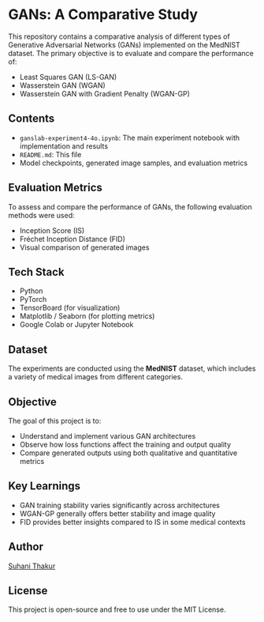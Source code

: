 # GANs: A Comparative Study

This repository contains a comparative analysis of different types of Generative Adversarial Networks (GANs) implemented on the MedNIST dataset. The primary objective is to evaluate and compare the performance of:
- Least Squares GAN (LS-GAN)
- Wasserstein GAN (WGAN)
- Wasserstein GAN with Gradient Penalty (WGAN-GP)

## Contents

- `ganslab-experiment4-4o.ipynb`: The main experiment notebook with implementation and results
- `README.md`: This file
- Model checkpoints, generated image samples, and evaluation metrics

## Evaluation Metrics

To assess and compare the performance of GANs, the following evaluation methods were used:
- Inception Score (IS)
- Fréchet Inception Distance (FID)
- Visual comparison of generated images

## Tech Stack

- Python
- PyTorch
- TensorBoard (for visualization)
- Matplotlib / Seaborn (for plotting metrics)
- Google Colab or Jupyter Notebook

## Dataset

The experiments are conducted using the **MedNIST** dataset, which includes a variety of medical images from different categories.

## Objective

The goal of this project is to:
- Understand and implement various GAN architectures
- Observe how loss functions affect the training and output quality
- Compare generated outputs using both qualitative and quantitative metrics

## Key Learnings

- GAN training stability varies significantly across architectures
- WGAN-GP generally offers better stability and image quality
- FID provides better insights compared to IS in some medical contexts

## Author
 [Suhani Thakur](https://github.com/suhanasuffer)

## License

This project is open-source and free to use under the MIT License.

